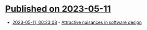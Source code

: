 # [Published on 2023-05-11](index.md)

* [2023-05-11, 00:23:08](https://lobste.rs/s/xlelua/attractive_nuisances_software_design) - [Attractive nuisances in software design](https://blog.ganssle.io/articles/2023/01/attractive-nuisances.html)

